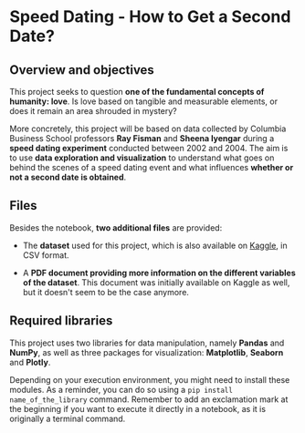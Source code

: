 # Speed Dating - How to Get a Second Date?

## Overview and objectives

This project seeks to question **one of the fundamental concepts of humanity: love**. Is love based on tangible and measurable elements, or does it remain an area shrouded in mystery?

More concretely, this project will be based on data collected by Columbia Business School professors **Ray Fisman** and **Sheena Iyengar** during a **speed dating experiment** conducted between 2002 and 2004. The aim is to use **data exploration and visualization** to understand what goes on behind the scenes of a speed dating event and what influences **whether or not a second date is obtained**.

## Files

Besides the notebook, **two additional files** are provided:

- The **dataset** used for this project, which is also available on [Kaggle](https://www.kaggle.com/annavictoria/speed-dating-experiment), in CSV format.

- A **PDF document providing more information on the different variables of the dataset**. This document was initially available on Kaggle as well, but it doesn't seem to be the case anymore.

## Required libraries

This project uses two libraries for data manipulation, namely **Pandas** and **NumPy**, as well as three packages for visualization: **Matplotlib**, **Seaborn** and **Plotly**.

Depending on your execution environment, you might need to install these modules. As a reminder, you can do so using a `pip install name_of_the_library` command. Remember to add an exclamation mark at the beginning if you want to execute it directly in a notebook, as it is originally a terminal command.